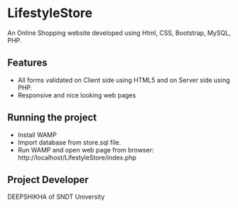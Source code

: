 # LifestyleStore
An Online Shopping website developed using Html, CSS, Bootstrap, MySQL, PHP.


Features
--------

* All forms validated on Client side using HTML5 and on Server side using PHP.
* Responsive and nice looking web pages 

Running the project 
-------------------

* Install WAMP
* Import database from store.sql file.
* Run WAMP and open web page from browser: http://localhost/LifestyleStore/index.php

Project Developer
----------------
DEEPSHIKHA of SNDT University
